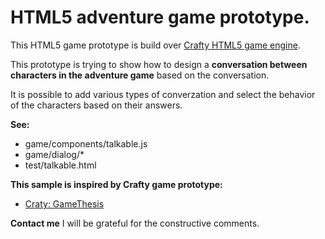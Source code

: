 # HTML5 adventure game prototype.

This HTML5 game prototype is build over [Crafty HTML5 game engine](http://craftyjs.com/ "Crafty HTML5 game engine").

This prototype is trying to show how to design a **conversation between characters in the adventure game** based on the conversation.

It is possible to add various types of converzation and select the behavior of the characters based on their answers.

**See:**
- game/components/talkable.js
- game/dialog/*
- test/talkable.html

**This sample is inspired by Crafty game prototype:**
- [Craty: GameThesis](https://github.com/paxell/GameThesis "Crafty adventure prototype")

**Contact me**
I will be grateful for the constructive comments.


